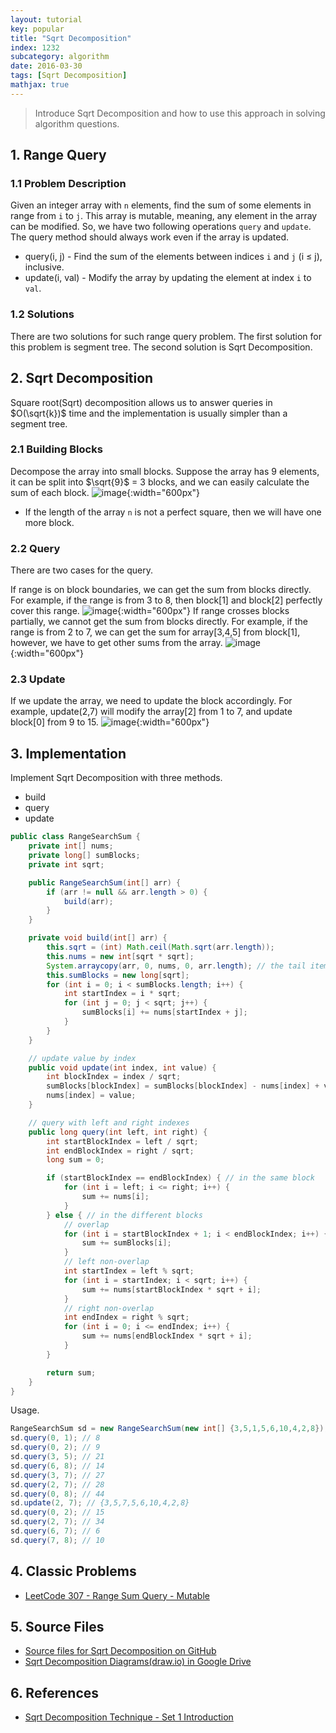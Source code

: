 ```yaml
---
layout: tutorial
key: popular
title: "Sqrt Decomposition"
index: 1232
subcategory: algorithm
date: 2016-03-30
tags: [Sqrt Decomposition]
mathjax: true
---
```


> Introduce Sqrt Decomposition and how to use this approach in solving algorithm questions.

## 1. Range Query
### 1.1 Problem Description
Given an integer array with `n` elements, find the sum of some elements in range from `i` to `j`. This array is mutable, meaning, any element in the array can be modified. So, we have two following operations `query` and `update`. The query method should always work even if the array is updated.
* query(i, j) - Find the sum of the elements between indices `i` and `j` (i ≤ j), inclusive.
* update(i, val) - Modify the array by updating the element at index `i` to `val`.

### 1.2 Solutions
There are two solutions for such range query problem. The first solution for this problem is segment tree. The second solution is Sqrt Decomposition.

## 2. Sqrt Decomposition
Square root(Sqrt) decomposition allows us to answer queries in $O(\sqrt{k})$ time and the implementation is usually simpler than a segment tree.
### 2.1 Building Blocks
Decompose the array into small blocks. Suppose the array has 9 elements, it can be split into $\sqrt{9}$ = 3 blocks, and we can easily calculate the sum of each block.
![image](/public/images/dsa/1232/build_blocks.png){:width="600px"}
* If the length of the array `n` is not a perfect square, then we will have one more block.

### 2.2 Query
There are two cases for the query.

If range is on block boundaries, we can get the sum from blocks directly. For example, if the range is from 3 to 8, then block[1] and block[2] perfectly cover this range.
![image](/public/images/dsa/1232/query1.png){:width="600px"}
If range crosses blocks partially, we cannot get the sum from blocks directly. For example, if the range is from 2 to 7, we can get the sum for array[3,4,5] from block[1], however, we have to get other sums from the array.
![image](/public/images/dsa/1232/query2.png){:width="600px"}
### 2.3 Update
If we update the array, we need to update the block accordingly. For example, update(2,7) will modify the array[2] from 1 to 7, and update block[0] from 9 to 15.
![image](/public/images/dsa/1232/update.png){:width="600px"}  

## 3. Implementation
Implement Sqrt Decomposition with three methods.
* build
* query
* update

```java
public class RangeSearchSum {
    private int[] nums;
    private long[] sumBlocks;
    private int sqrt;

    public RangeSearchSum(int[] arr) {
        if (arr != null && arr.length > 0) {
            build(arr);
        }
    }

    private void build(int[] arr) {
        this.sqrt = (int) Math.ceil(Math.sqrt(arr.length));
        this.nums = new int[sqrt * sqrt];
        System.arraycopy(arr, 0, nums, 0, arr.length); // the tail items in nums may be zero
        this.sumBlocks = new long[sqrt];
        for (int i = 0; i < sumBlocks.length; i++) {
            int startIndex = i * sqrt;
            for (int j = 0; j < sqrt; j++) {
                sumBlocks[i] += nums[startIndex + j];
            }
        }
    }

    // update value by index
    public void update(int index, int value) {
        int blockIndex = index / sqrt;
        sumBlocks[blockIndex] = sumBlocks[blockIndex] - nums[index] + value;
        nums[index] = value;
    }

    // query with left and right indexes
    public long query(int left, int right) {
        int startBlockIndex = left / sqrt;
        int endBlockIndex = right / sqrt;
        long sum = 0;

        if (startBlockIndex == endBlockIndex) { // in the same block
            for (int i = left; i <= right; i++) {
                sum += nums[i];
            }
        } else { // in the different blocks
            // overlap
            for (int i = startBlockIndex + 1; i < endBlockIndex; i++) {
                sum += sumBlocks[i];
            }
            // left non-overlap
            int startIndex = left % sqrt;
            for (int i = startIndex; i < sqrt; i++) {
                sum += nums[startBlockIndex * sqrt + i];
            }
            // right non-overlap
            int endIndex = right % sqrt;
            for (int i = 0; i <= endIndex; i++) {
                sum += nums[endBlockIndex * sqrt + i];
            }
        }

        return sum;
    }
}
```
Usage.
```java
RangeSearchSum sd = new RangeSearchSum(new int[] {3,5,1,5,6,10,4,2,8});
sd.query(0, 1); // 8
sd.query(0, 2); // 9
sd.query(3, 5); // 21
sd.query(6, 8); // 14
sd.query(3, 7); // 27
sd.query(2, 7); // 28
sd.query(0, 8); // 44
sd.update(2, 7); // {3,5,7,5,6,10,4,2,8}
sd.query(0, 2); // 15
sd.query(2, 7); // 34
sd.query(6, 7); // 6
sd.query(7, 8); // 10
```

## 4. Classic Problems
* [LeetCode 307 - Range Sum Query - Mutable](https://leetcode.com/problems/range-sum-query-mutable/)

## 5. Source Files
* [Source files for Sqrt Decomposition on GitHub](https://github.com/jojozhuang/dsa-java/tree/master/alg-sqrt-decomposition)
* [Sqrt Decomposition Diagrams(draw.io) in Google Drive](https://drive.google.com/file/d/1GPb8JsGG9S76k6jZg25WRoVYxF5JXxIg/view?usp=sharing)

## 6. References
* [Sqrt Decomposition Technique - Set 1 Introduction](https://www.geeksforgeeks.org/sqrt-square-root-decomposition-technique-set-1-introduction/)
